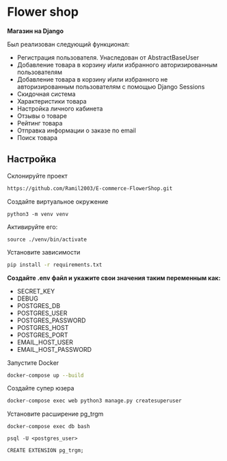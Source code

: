 # Flower shop

**Магазин на Django** 

Был реализован следующий функционал:
- Регистрация пользователя. Унаследован от AbstractBaseUser
- Добавление товара в корзину и\или избранного авторизированным пользователям
- Добавление товара в корзину и\или избранного не авторизированным пользователям с помощью Django Sessions
- Скидочная система
- Характеристики товара
- Настройка личного кабинета
- Отзывы о товаре
- Рейтинг товара
- Отправка информации о заказе по email
- Поиск товара

## Настройка

Склонируйте проект

```bash
https://github.com/Ramil2003/E-commerce-FlowerShop.git
```

Создайте виртуальное окружение
```
python3 -m venv venv
```

Активируйте его:
```
source ./venv/bin/activate
```

Установите зависимости

```bash
pip install -r requirements.txt
```

**Создайте .env файл и укажите свои значения таким переменным как:**

- SECRET_KEY
- DEBUG
- POSTGRES_DB
- POSTGRES_USER
- POSTGRES_PASSWORD
- POSTGRES_HOST
- POSTGRES_PORT
- EMAIL_HOST_USER
- EMAIL_HOST_PASSWORD


Запустите Docker

```bash
docker-compose up --build
```

Создайте супер юзера

```bash
docker-compose exec web python3 manage.py createsuperuser
```

Установите расширение pg_trgm
```
docker-compose exec db bash
```
```
psql -U <postgres_user>
```
```
CREATE EXTENSION pg_trgm;
```
